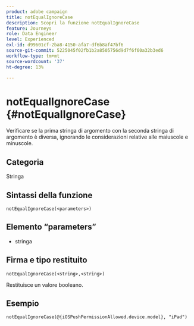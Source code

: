 ```yaml
---
product: adobe campaign
title: notEqualIgnoreCase
description: Scopri la funzione notEqualIgnoreCase
feature: Journeys
role: Data Engineer
level: Experienced
exl-id: d99601cf-2ba8-4150-afa7-df6b8af47bf6
source-git-commit: 5225045f02fb1b2a8505756d9d7f6f60a32b3ed6
workflow-type: tm+mt
source-wordcount: '37'
ht-degree: 13%

---
```


# notEqualIgnoreCase {#notEqualIgnoreCase}

Verificare se la prima stringa di argomento con la seconda stringa di argomento è diversa, ignorando le considerazioni relative alle maiuscole e minuscole.

## Categoria

Stringa

## Sintassi della funzione

`notEqualIgnoreCase(<parameters>)`

## Elemento “parameters”

* stringa

## Firma e tipo restituito

`notEqualIgnoreCase(<string>,<string>)`

Restituisce un valore booleano.

## Esempio

`notEqualIgnoreCase(@{iOSPushPermissionAllowed.device.model}, "iPad")`
